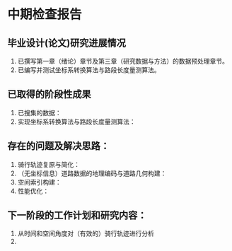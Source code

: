 # 中期检查报告
## 毕业设计(论文)研究进展情况
1. 已撰写第一章（绪论）章节及第三章（研究数据与方法）的数据预处理章节。
2. 已编写并测试坐标系转换算法与路段长度量测算法。
## 已取得的阶段性成果
1. 已搜集的数据：
2. 实现坐标系转换算法与路段长度量测算法：
## 存在的问题及解决思路：
1. 骑行轨迹复原与简化：
2. （无坐标信息）道路数据的地理编码与道路几何构建：
3. 空间索引构建：
4. 性能优化：
## 下一阶段的工作计划和研究内容：
1. 从时间和空间角度对（有效的）骑行轨迹进行分析
2. 